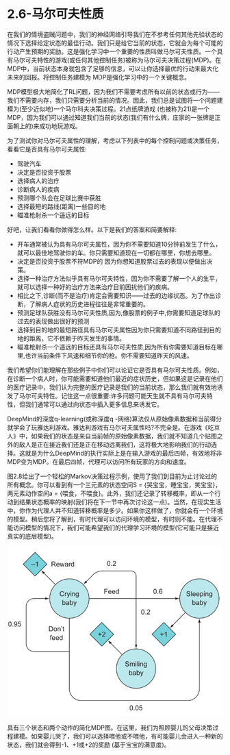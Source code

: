 # 2.6-马尔可夫性质

在我们的情境盗贼问题中，我们的神经网络引导我们在不参考任何其他先验状态的情况下选择给定状态的最佳行动。我们只是给它当前的状态，它就会为每个可能的行动产生预期的奖励。这是强化学习中一个重要的性质叫做马尔可夫性质。一个具有马尔可夫特性的游戏\(或任何其他控制任务\)被称为马尔可夫决策过程\(MDP\)。在MDP中，当前状态本身就包含了足够的信息，可以让你选择最优的行动来最大化未来的回报。将控制任务建模为 MDP是强化学习中的一个关键概念。

MDP模型极大地简化了RL问题，因为我们不需要考虑所有以前的状态或行为——我们不需要内存，我们只需要分析当前的情况。因此，我们总是试图将一个问题建模为\(至少近似地\)一个马尔科夫决策过程。21点纸牌游戏 \(也被称为21\)是一个MDP，因为我们可以通过知道我们当前的状态\(我们有什么牌，庄家的一张牌是正面朝上的\)来成功地玩游戏。

为了测试你对马尔可夫属性的理解，考虑以下列表中的每个控制问题或决策任务，看看它是否具有马尔可夫属性:

* 驾驶汽车 
* 决定是否投资于股票 
* 选择病人的治疗 
* 诊断病人的疾病
* 预测哪个队会在足球比赛中获胜 
* 选择最短的路线\(距离\)一些目的地 
* 瞄准枪射杀一个遥远的目标

好吧，让我们看看你做得怎么样。以下是我们的答案和简要解释:

* 开车通常被认为具有马尔可夫属性，因为你不需要知道10分钟前发生了什么，就可以最佳地驾驶你的车。你只需要知道现在一切都在哪里，你想去哪里。 
* 决定是否投资于股票不符MDP的 因为你想知道股票过去的表现以便做出决策。
* 选择一种治疗方法似乎具有马尔可夫特性，因为你不需要了解一个人的生平，就可以选择一种好的治疗方法来治疗目前困扰他们的疾病。 
* 相比之下,诊断\(而不是治疗\)肯定会需要知识——过去的边缘状态。为了作出诊断，了解病人症状的历史进程往往是非常重要的。 
* 预测足球队获胜没有马尔可夫性质,因为,像股票的例子中,你需要知道足球队的过去的表现做出很好的预测
* 选择到目的地的最短路径具有马尔可夫属性因为你只需要知道不同路径到目的地的距离，它不依赖于昨天发生的事情。 
* 瞄准枪射杀一个遥远的目标还具有马尔可夫性质,因为所有你需要知道目标在哪里,也许当前条件下风速和细节你的枪。你不需要知道昨天的风速。

我们希望你们能理解在那些例子中你们可以论证它是否具有马尔可夫性质。例如，在诊断一个病人时，你可能需要知道他们最近的症状历史，但如果这是记录在他们的医疗记录中，我们认为完整的医疗记录是我们的当前状态，那么我们就有效地诱发了马尔可夫特性。记住这一点很重要:许多问题可能天生就不具有马尔可夫特性，但我们通常可以通过向状态中插入更多信息来诱发它。

DeepMind的深度q-learning\(或称深度q -网络\)算法仅从原始像素数据和当前得分就学会了玩雅达利游戏。雅达利游戏有马尔可夫属性吗?不完全是。在游戏《吃豆人》中，如果我们的状态是来自当前帧的原始像素数据，我们就不知道几个贴图之外的敌人是正在接近我们还是正在移动远离我们，这将极大地影响我们的行动选择。这就是为什么DeepMind的执行实际上是在输入游戏的最后四帧，有效地将非MDP变为MDP。在最后四帧，代理可以访问所有玩家的方向和速度。

图2.8给出了一个轻松的Markov决策过程示例，使用了我们到目前为止讨论过的所有概念。你可以看到有一个三元素的状态空间S = {哭宝宝，睡宝宝，笑宝宝}，两元素动作空间a = {喂食，不喂食}。此外，我们还记录了转移概率，即从一个行动到结果状态概率的映射\(我们将在下一节中再次讨论这一点\)。当然，在现实生活中，你作为代理人并不知道转移概率是多少。如果你这样做了，你就会有一个环境的模型。稍后您将了解到，有时代理可以访问环境的模型，有时则不能。在代理不能访问模型的情况下，我们可能希望我们的代理学习环境的模型\(它可能只是接近真实的底层模型\)。

![&#x56FE;2.8](../.gitbook/assets/image%20%2871%29.png)

具有三个状态和两个动作的简化MDP图。在这里，我们为照顾婴儿的父母决策过程建模。如果婴儿哭了，我们可以选择喂他或不喂他，有可能婴儿会进入一种新的状态，我们就会得到-1、+1或+2的奖励 \(基于宝宝的满意度\)。







